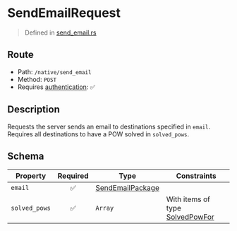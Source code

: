 # SendEmailRequest
> Defined in [send_email.rs](../../../../../interface/src/interface/routes/native/send_email.rs)

## Route
- Path: `/native/send_email`
- Method: `POST`
- Requires [authentication](../../../../Flows/Authentication%20Flow.md): ✅

## Description
Requests the server sends an email to destinations specified in `email`.
Requires all destinations to have a POW solved in `solved_pows`.

## Schema

| Property | Required | Type | Constraints |
| --- | :---: | --- | --- |
| `email` | ✅ | [SendEmailPackage](../../../email/SendEmailPackage.md) |     | 
| `solved_pows` | ✅ | `Array` | With items of type [SolvedPowFor](../../../routes/native/send_email/SolvedPowFor.md) | 


